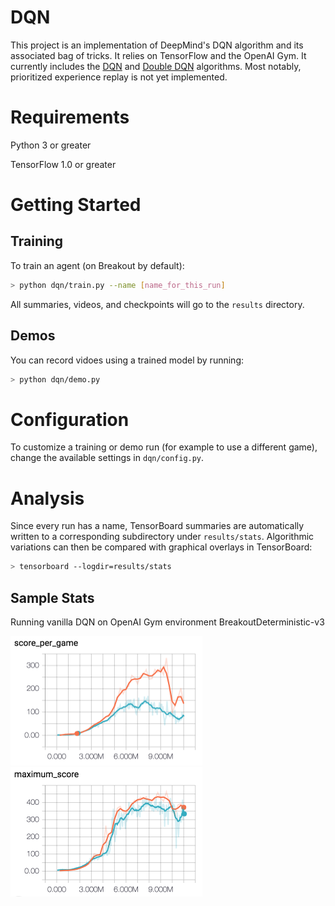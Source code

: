 # DQN

This project is an implementation of DeepMind's DQN algorithm and its associated bag of tricks. It relies on TensorFlow and the OpenAI Gym. It currently includes the [DQN](https://deepmind.com/research/dqn/) and [Double DQN](https://arxiv.org/abs/1509.06461) algorithms. Most notably, prioritized experience replay is not yet implemented.

# Requirements

Python 3 or greater

TensorFlow 1.0 or greater

# Getting Started

## Training

To train an agent (on Breakout by default):
```bash
> python dqn/train.py --name [name_for_this_run]
```

All summaries, videos, and checkpoints will go to the `results` directory.

## Demos

You can record vidoes using a trained model by running:
```bash
> python dqn/demo.py
```

# Configuration

To customize a training or demo run (for example to use a different game), change the available settings in `dqn/config.py`.


# Analysis

Since every run has a name, TensorBoard summaries are automatically written to a corresponding subdirectory under `results/stats`. Algorithmic variations can then be compared with graphical overlays in TensorBoard:
```bash
> tensorboard --logdir=results/stats
```


## Sample Stats

Running vanilla DQN on OpenAI Gym environment BreakoutDeterministic-v3

<img src="https://raw.githubusercontent.com/nerdoid/DQN/master/assets/average_score_per_episode.png?raw=true" alt="Average Score" title="Average Score" width="307" height="207">
<img src="https://raw.githubusercontent.com/nerdoid/DQN/master/assets/max_score_per_episode.png?raw=true" alt="Average Score" title="Average Score" width="307" height="207">
